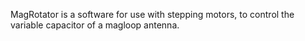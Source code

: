 MagRotator is a software for use with stepping motors, to control the variable capacitor of a magloop antenna.
